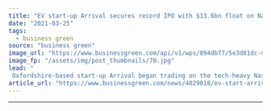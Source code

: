 ```yaml
---
title: "EV start-up Arrival secures record IPO with $13.6bn float on Nasdaq"
date: "2021-03-25"
tags: 
  - business green
source: "business green"
image_url: "https://www.businessgreen.com/api/v1/wps/894db77/5e3d81dc-d3bd-4e76-bf9b-8d6a17334eac/8/Stratford-ArrivalVan-select-1-185x114.jpg"
image_fp: "/assets/img/post_thumbnails/70.jpg"
lead: "
 Oxfordshire-based start-up Arrival began trading on the tech-heavy Nasdaq under ticker ARVL at 1 - 30pm UK time ..."
article_url: "https://www.businessgreen.com/news/4029018/ev-start-arrival-secures-record-ipo-usd-6bn-float-nasdaq"
---
```


---
